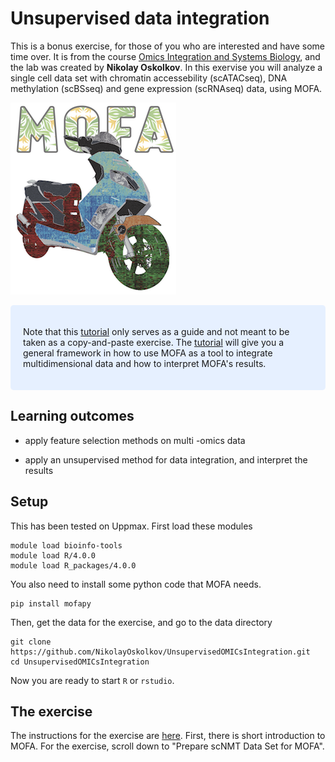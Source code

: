 # Unsupervised data integration

This is a bonus exercise, for those of you who are interested and have some time over. It is from the course [Omics Integration and Systems Biology](https://uppsala.instructure.com/courses/67276), and the lab was created by **Nikolay Oskolkov**. In this exervise you will analyze a single cell data set with chromatin accessebility (scATACseq), DNA methylation (scBSseq) and gene expression (scRNAseq) data, using MOFA.

![](logo.png)


<style>
div.blue { background-color:#e6f0ff; border-radius: 5px; padding: 20px;}
</style>
<div class = "blue">

Note that this [tutorial](https://uppsala.instructure.com/courses/67276/pages/lab-unsupervised-integration-through-mofa2) only serves as a guide and not meant to be taken as a copy-and-paste exercise.
The [tutorial](https://uppsala.instructure.com/courses/67276/pages/lab-unsupervised-integration-through-mofa2) will give you a general framework in how to use MOFA as a tool to integrate multidimensional data and how to interpret MOFA's results.


</div>


## Learning outcomes

- apply feature selection methods on multi -omics data 

- apply an unsupervised method for data integration, and interpret the results



## Setup

This has been tested on Uppmax. First load these modules

```
module load bioinfo-tools
module load R/4.0.0
module load R_packages/4.0.0
```

You also need to install some python code that MOFA needs.

```
pip install mofapy
```

Then, get the data for the exercise, and go to the data directory

```
git clone https://github.com/NikolayOskolkov/UnsupervisedOMICsIntegration.git
cd UnsupervisedOMICsIntegration
```

Now you are ready to start `R` or `rstudio`.

## The exercise

The instructions for the exercise are [here](https://uppsala.instructure.com/courses/67276/pages/lab-unsupervised-integration-through-mofa2). First, there is short introduction to MOFA. For the exercise, scroll down to "Prepare scNMT Data Set for MOFA". 
